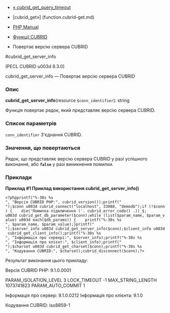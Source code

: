 - [« cubrid_get_query_timeout](function.cubrid-get-query-timeout.md)
- [cubrid_get»] (function.cubrid-get.md)

- [PHP Manual](index.md)
- [Функції CUBRID](ref.cubrid.md)
- Повертає версію сервера CUBRID

#cubrid_get_server_info

(PECL CUBRID u003d 8.3.0)

cubrid_get_server_info — Повертає версію сервера CUBRID

### Опис

**cubrid_get_server_info**(resource `$conn_identifier`): string

Функція повертає рядок, який представляє версію сервера CUBRID.

### Список параметрів

`conn_identifier`
З'єднання CUBRID.

### Значення, що повертаються

Рядок, що представляє версію сервера CUBRID у разі успішного
виконання, або **`false`** у разі виникнення помилки.

### Приклади

**Приклад #1 Приклад використання **cubrid_get_server_info()****

` <?phpprintf("%-30s %s
", "Версія CUBRID PHP:", cubrid_version());printf("
");$conn u003d cubrid_connect("localhost", 33088, "demodb");if (!$conn) {    die('Помилка підключення ('. cubrid_error_code() .))_$; u003d cubrid_get_db_parameter($conn);while (list($param_name, $param_value) u003d each($db_params)) {    printf("%-30s %s
", $param_name, $param_value);}printf("
");$server_info u003d cubrid_get_server_info($conn);$client_info u003d cubrid_get_client_info();printf("%-30s %s
", "Інформація про сервері:", $server_info);printf("%-30s %s
", "Інформація про клієнт:", $client_info);printf("
");$charset u003d cubrid_get_charset($conn);printf("%-30s %s
", "Кодування CUBRID:", $charset);cubrid_disconnect($conn);?> `

Результат виконання цього прикладу:

Версія CUBRID PHP: 9.1.0.0001

PARAM_ISOLATION_LEVEL 3
LOCK_TIMEOUT -1
MAX_STRING_LENGTH 1073741823
PARAM_AUTO_COMMIT 1

Інформація про сервер: 9.1.0.0212
Інформація про клієнта: 9.1.0

Кодування CUBRID: iso8859-1
